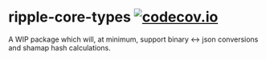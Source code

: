 # ripple-core-types [![codecov.io](http://codecov.io/github/sublimator/ripple-core-types/coverage.svg?branch=master)](http://codecov.io/github/sublimator/ripple-core-types?branch=master)

A WIP package which will, at minimum, support binary <-> json conversions and
shamap hash calculations.
